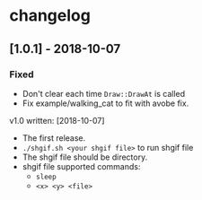 # changelog

## [1.0.1] - 2018-10-07
### Fixed
  - Don't clear each time `Draw::DrawAt` is called
  - Fix example/walking_cat to fit with avobe fix.

v1.0 written: [2018-10-07]
  * The first release.
  * `./shgif.sh <your shgif file>` to run shgif file
  * The shgif file should be directory.
  * shgif file supported commands:
    * `sleep`
    * `<x> <y> <file>`
